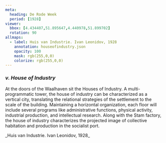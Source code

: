 ```yaml
---
meta:
  heading: De Rode Week
  period: [1928]
viewer:
  bbox: [4.434407,51.895647,4.440978,51.899702]
  rotation: 90
allmaps:
  - label: Huis van Industrie. Ivan Leonidov, 1928
    annotation: houseofindustry.json
    opacity: 100
    mask: rgb(255,0,0)
    colorize: rgb(255,0,0)
---
```


### _v.    House of Industry_

<p>At the doors of the Waalhaven sit the Houses of Industry. A multi-programmatic tower, the house of industry can be characterized as a vertical city, translating the relational strategies of the settlement to the scale of the building. Maintaining a horizontal organization, each floor will include several programs like administrative functions, physical activity, industrial production, and intellectual research. Along with the Stam factory, the house of industry characterizes the projected image of collective habitation and production in the socialist port.</p>

<p>_Huis van Industrie. Ivan Leonidov, 1928_</p>



